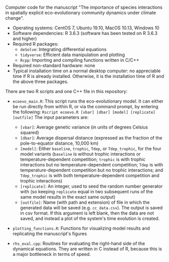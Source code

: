 Computer code for the manuscript "The importance of species interactions in spatially explicit eco-evolutionary community dynamics under climate change".

* Operating systems: CentOS 7, Ubuntu 19.10, MacOS 10.13, Windows 10
* Software dependencies: R 3.6.3 (software has been tested on R 3.6.3 and higher)
* Required R packages:
  - `deSolve`: Integrating differential equations
  - `tidyverse`: Efficient data manipulation and plotting
  - `Rcpp`: Importing and compiling functions written in C/C++
* Required non-standard hardware: none
* Typical installation time on a normal desktop computer: no appreciable time if R is already installed. Otherwise, it is the installation time of R and the above three packages.

There are two R scripts and one C++ file in this repository:

* `ecoevo_main.R`: This script runs the eco-evolutionary model. It can either be run directly from within R, or via the command prompt, by entering the following:
  `Rscript ecoevo.R [vbar] [dbar] [model] [replicate] [outfile]`
  The input parameters are:
  - `[vbar]`: Average genetic variance (in units of degrees Celsius squared)
  - `[dbar]`: Average dispersal distance (expressed as the fraction of the pole-to-equator distance, 10,000 km)
  - `[model]`: Either `baseline`, `trophic`, `Tdep`, or `Tdep_trophic`, for the four model variants (`baseline` is without trophic interactions or temperature-dependent competition; `trophic` is with trophic interactions but no temperature-dependent competition; `Tdep` is with temperature-dependent competition but no trophic interactions; and `Tdep_trophic` is with both temperature-dependent competition and trophic interactions)
  - `[replicate]`: An integer, used to seed the random number generator with (so keeping `replicate` equal in two subsequent runs of the same model results in the exact same output)
  - `[outfile]`: Name (with path and extension) of file in which the generated data will be saved (e.g. `cc_data.csv`). The output is saved in csv format. If this argument is left blank, then the data are not saved, and instead a plot of the system's time evolution is created.
  
* `plotting_functions.R`: Functions for visualizing model results and replicating the manuscript's figures

* `rhs_eval.cpp`: Routines for evaluating the right-hand side of the dynamical equations. They are written in C instead of R, because this is a major bottleneck in terms of speed.
